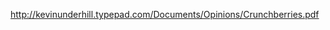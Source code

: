 
<!--
-->

http://kevinunderhill.typepad.com/Documents/Opinions/Crunchberries.pdf

<!-- vim: set autoindent expandtab sw=4 syntax=markdown: -->
